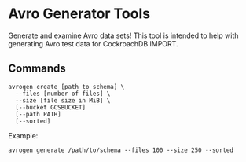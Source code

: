 # Avro Generator Tools

Generate and examine Avro data sets! This tool is intended to help with generating
Avro test data for CockroachDB IMPORT.

## Commands

```
avrogen create [path to schema] \
  --files [number of files] \
  --size [file size in MiB] \
  [--bucket GCSBUCKET]
  [--path PATH]
  [--sorted]
```

Example:

`avrogen generate /path/to/schema --files 100 --size 250 --sorted`